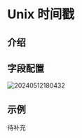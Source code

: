 # Unix 时间戳

## 介绍

## 字段配置

![20240512180432](https://static-docs.nocobase.com/20240512180432.png)

## 示例

待补充

